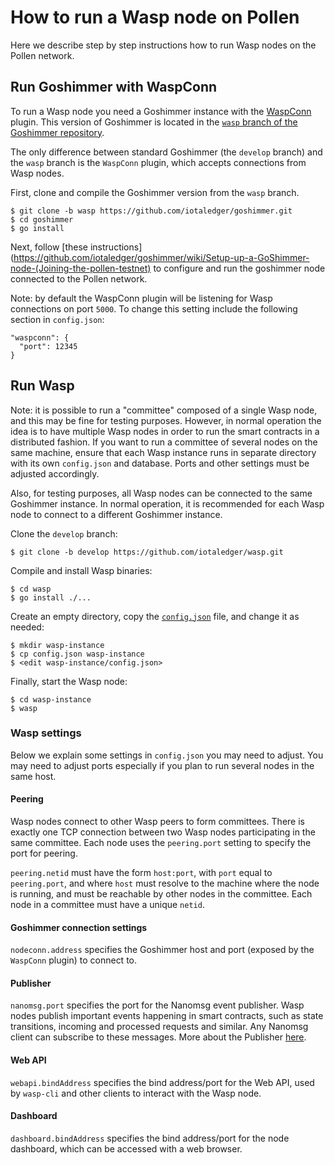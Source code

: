 # How to run a Wasp node on Pollen

Here we describe step by step instructions how to run Wasp nodes on the Pollen network.

## Run Goshimmer with WaspConn

To run a Wasp node you need a Goshimmer instance with the
[WaspConn](https://github.com/iotaledger/goshimmer/tree/wasp/dapps/waspconn)
plugin. This version of Goshimmer is located in the
[`wasp` branch of the Goshimmer repository](https://github.com/iotaledger/goshimmer/tree/wasp).

The only difference between standard Goshimmer (the `develop` branch) and the
`wasp` branch is the `WaspConn` plugin, which accepts connections from Wasp
nodes.

First, clone and compile the Goshimmer version from the `wasp` branch.

```
$ git clone -b wasp https://github.com/iotaledger/goshimmer.git
$ cd goshimmer
$ go install  
```

Next, follow [these instructions](https://github.com/iotaledger/goshimmer/wiki/Setup-up-a-GoShimmer-node-(Joining-the-pollen-testnet)
to configure and run the goshimmer node connected to the Pollen network.

Note: by default the WaspConn plugin will be listening for Wasp connections on port `5000`.
To change this setting include the following section in `config.json`:

```
"waspconn": {
  "port": 12345
}
```

## Run Wasp

Note: it is possible to run a "committee" composed of a single Wasp node, and
this may be fine for testing purposes. However, in normal operation the idea is
to have multiple Wasp nodes in order to run the smart contracts in a
distributed fashion. If you want to run a committee of several nodes on the
same machine, ensure that each Wasp instance runs in separate directory with
its own `config.json` and database. Ports and other settings must be adjusted
accordingly.

Also, for testing purposes, all Wasp nodes can be connected to the same
Goshimmer instance.  In normal operation, it is recommended for each Wasp node
to connect to a different Goshimmer instance.

Clone the `develop` branch:

```
$ git clone -b develop https://github.com/iotaledger/wasp.git
```

Compile and install Wasp binaries:

```
$ cd wasp
$ go install ./...
```

Create an empty directory, copy the [`config.json`](https://github.com/iotaledger/wasp/blob/develop/config.json)
file, and change it as needed:

```
$ mkdir wasp-instance
$ cp config.json wasp-instance
$ <edit wasp-instance/config.json>
```

Finally, start the Wasp node:

```
$ cd wasp-instance
$ wasp
```

### Wasp settings

Below we explain some settings in `config.json` you may need to adjust. You may
need to adjust ports especially if you plan to run several nodes in the same
host.

#### Peering

Wasp nodes connect to other Wasp peers to form committees. There is exactly one
TCP connection between two Wasp nodes participating in the same committee. Each
node uses the `peering.port` setting to specify the port for peering.

`peering.netid` must have the form `host:port`, with `port` equal to
`peering.port`, and where `host` must resolve to the machine where the node is
running, and must be reachable by other nodes in the committee. Each node in a
committee must have a unique `netid`.

#### Goshimmer connection settings

`nodeconn.address` specifies the Goshimmer host and port (exposed by the `WaspConn` plugin) to
connect to.

#### Publisher

`nanomsg.port` specifies the port for the Nanomsg event publisher. Wasp nodes
publish important events happening in smart contracts, such as state
transitions, incoming and processed requests and similar.  Any Nanomsg client
can subscribe to these messages. More about the Publisher [here](./publisher.md).

#### Web API

`webapi.bindAddress` specifies the bind address/port for the Web API, used by
`wasp-cli` and other clients to interact with the Wasp node.

#### Dashboard

`dashboard.bindAddress` specifies the bind address/port for the node dashboard,
which can be accessed with a web browser.
